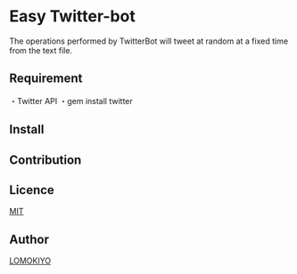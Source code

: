 Easy Twitter-bot
====

The operations performed by TwitterBot will tweet at random at a fixed time from the text file.

## Requirement
・Twitter API
・gem install twitter

## Install

## Contribution

## Licence

[MIT](https://github.com/LOMOKIYO/tool/blob/master/LICENCE)

## Author

[LOMOKIYO](https://github.com/LOMOKIYO)

